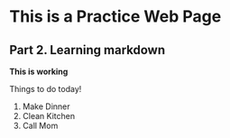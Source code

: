 # This is a Practice Web Page

## Part 2. Learning markdown

**This is working**

Things to do today!
1. Make Dinner
2. Clean Kitchen
3. Call Mom
